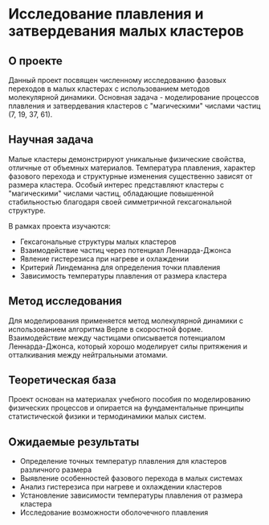 # Исследование плавления и затвердевания малых кластеров

## О проекте

Данный проект посвящен численному исследованию фазовых переходов в малых кластерах с использованием методов молекулярной динамики. Основная задача - моделирование процессов плавления и затвердевания кластеров с "магическими" числами частиц (7, 19, 37, 61).

## Научная задача

Малые кластеры демонстрируют уникальные физические свойства, отличные от объемных материалов. Температура плавления, характер фазового перехода и структурные изменения существенно зависят от размера кластера. Особый интерес представляют кластеры с "магическими" числами частиц, обладающие повышенной стабильностью благодаря своей симметричной гексагональной структуре.

В рамках проекта изучаются:

- Гексагональные структуры малых кластеров
- Взаимодействие частиц через потенциал Леннарда-Джонса
- Явление гистерезиса при нагреве и охлаждении
- Критерий Линдеманна для определения точки плавления
- Зависимость температуры плавления от размера кластера

## Метод исследования

Для моделирования применяется метод молекулярной динамики с использованием алгоритма Верле в скоростной форме. Взаимодействие между частицами описывается потенциалом Леннарда-Джонса, который хорошо моделирует силы притяжения и отталкивания между нейтральными атомами.

## Теоретическая база

Проект основан на материалах учебного пособия по моделированию физических процессов и опирается на фундаментальные принципы статистической физики и термодинамики малых систем.

## Ожидаемые результаты

- Определение точных температур плавления для кластеров различного размера
- Выявление особенностей фазового перехода в малых системах
- Анализ гистерезиса при нагреве и охлаждении кластеров
- Установление зависимости температуры плавления от размера кластера
- Исследование возможности оболочечного плавления
